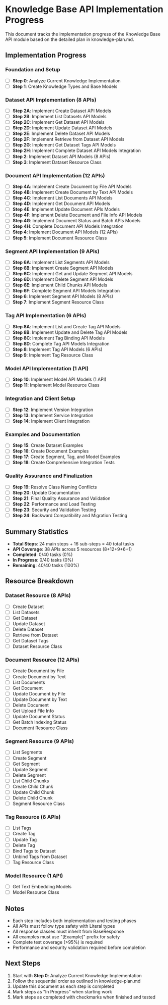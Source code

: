 # Knowledge Base API Implementation Progress

This document tracks the implementation progress of the Knowledge Base API module based on the detailed plan in knowledge-plan.md.

## Implementation Progress

### Foundation and Setup
- [ ] **Step 0**: Analyze Current Knowledge Implementation
- [ ] **Step 1**: Create Knowledge Types and Base Models

### Dataset API Implementation (8 APIs)
- [ ] **Step 2A**: Implement Create Dataset API Models
- [ ] **Step 2B**: Implement List Datasets API Models
- [ ] **Step 2C**: Implement Get Dataset API Models
- [ ] **Step 2D**: Implement Update Dataset API Models
- [ ] **Step 2E**: Implement Delete Dataset API Models
- [ ] **Step 2F**: Implement Retrieve from Dataset API Models
- [ ] **Step 2G**: Implement Get Dataset Tags API Models
- [ ] **Step 2H**: Implement Complete Dataset API Models Integration
- [ ] **Step 2**: Implement Dataset API Models (8 APIs)
- [ ] **Step 3**: Implement Dataset Resource Class

### Document API Implementation (12 APIs)
- [ ] **Step 4A**: Implement Create Document by File API Models
- [ ] **Step 4B**: Implement Create Document by Text API Models
- [ ] **Step 4C**: Implement List Documents API Models
- [ ] **Step 4D**: Implement Get Document API Models
- [ ] **Step 4E**: Implement Update Document APIs Models
- [ ] **Step 4F**: Implement Delete Document and File Info API Models
- [ ] **Step 4G**: Implement Document Status and Batch APIs Models
- [ ] **Step 4H**: Complete Document API Models Integration
- [ ] **Step 4**: Implement Document API Models (12 APIs)
- [ ] **Step 5**: Implement Document Resource Class

### Segment API Implementation (9 APIs)
- [ ] **Step 6A**: Implement List Segments API Models
- [ ] **Step 6B**: Implement Create Segment API Models
- [ ] **Step 6C**: Implement Get and Update Segment API Models
- [ ] **Step 6D**: Implement Delete Segment API Models
- [ ] **Step 6E**: Implement Child Chunks API Models
- [ ] **Step 6F**: Complete Segment API Models Integration
- [ ] **Step 6**: Implement Segment API Models (8 APIs)
- [ ] **Step 7**: Implement Segment Resource Class

### Tag API Implementation (6 APIs)
- [ ] **Step 8A**: Implement List and Create Tag API Models
- [ ] **Step 8B**: Implement Update and Delete Tag API Models
- [ ] **Step 8C**: Implement Tag Binding API Models
- [ ] **Step 8D**: Complete Tag API Models Integration
- [ ] **Step 8**: Implement Tag API Models (6 APIs)
- [ ] **Step 9**: Implement Tag Resource Class

### Model API Implementation (1 API)
- [ ] **Step 10**: Implement Model API Models (1 API)
- [ ] **Step 11**: Implement Model Resource Class

### Integration and Client Setup
- [ ] **Step 12**: Implement Version Integration
- [ ] **Step 13**: Implement Service Integration
- [ ] **Step 14**: Implement Client Integration

### Examples and Documentation
- [ ] **Step 15**: Create Dataset Examples
- [ ] **Step 16**: Create Document Examples
- [ ] **Step 17**: Create Segment, Tag, and Model Examples
- [ ] **Step 18**: Create Comprehensive Integration Tests

### Quality Assurance and Finalization
- [ ] **Step 19**: Resolve Class Naming Conflicts
- [ ] **Step 20**: Update Documentation
- [ ] **Step 21**: Final Quality Assurance and Validation
- [ ] **Step 22**: Performance and Load Testing
- [ ] **Step 23**: Security and Validation Testing
- [ ] **Step 24**: Backward Compatibility and Migration Testing

## Summary Statistics

- **Total Steps**: 24 main steps + 16 sub-steps = 40 total tasks
- **API Coverage**: 38 APIs across 5 resources (8+12+9+6+1)
- **Completed**: 0/40 tasks (0%)
- **In Progress**: 0/40 tasks (0%)
- **Remaining**: 40/40 tasks (100%)

## Resource Breakdown

### Dataset Resource (8 APIs)
- [ ] Create Dataset
- [ ] List Datasets
- [ ] Get Dataset
- [ ] Update Dataset
- [ ] Delete Dataset
- [ ] Retrieve from Dataset
- [ ] Get Dataset Tags
- [ ] Dataset Resource Class

### Document Resource (12 APIs)
- [ ] Create Document by File
- [ ] Create Document by Text
- [ ] List Documents
- [ ] Get Document
- [ ] Update Document by File
- [ ] Update Document by Text
- [ ] Delete Document
- [ ] Get Upload File Info
- [ ] Update Document Status
- [ ] Get Batch Indexing Status
- [ ] Document Resource Class

### Segment Resource (9 APIs)
- [ ] List Segments
- [ ] Create Segment
- [ ] Get Segment
- [ ] Update Segment
- [ ] Delete Segment
- [ ] List Child Chunks
- [ ] Create Child Chunk
- [ ] Update Child Chunk
- [ ] Delete Child Chunk
- [ ] Segment Resource Class

### Tag Resource (6 APIs)
- [ ] List Tags
- [ ] Create Tag
- [ ] Update Tag
- [ ] Delete Tag
- [ ] Bind Tags to Dataset
- [ ] Unbind Tags from Dataset
- [ ] Tag Resource Class

### Model Resource (1 API)
- [ ] Get Text Embedding Models
- [ ] Model Resource Class

## Notes

- Each step includes both implementation and testing phases
- All APIs must follow type safety with Literal types
- All response classes must inherit from BaseResponse
- All examples must use "[Example]" prefix for safety
- Complete test coverage (>95%) is required
- Performance and security validation required before completion

## Next Steps

1. Start with **Step 0**: Analyze Current Knowledge Implementation
2. Follow the sequential order as outlined in knowledge-plan.md
3. Update this document as each step is completed
4. Mark steps as "In Progress" when starting work
5. Mark steps as completed with checkmarks when finished and tested